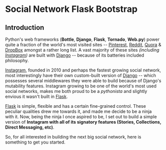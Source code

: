 # Social Network Flask Bootstrap

## Introduction
Python's web frameworks (**Bottle**, **Django**, **Flask**, **Tornado**, **Web.py**) power quite a fraction of the world's most visited sites -- [Pinterest](www.pinterest.com), [Reddit](www.reddit.com), [Quora](www.quora.com) & [DropBox](www.dropbox.com) amongst a rather long list. A vast majority of these sites _(including [Instagram](www.instagram.com))_ are built with [Django](www.djangoproject.com) -- because of its batteries included philosophy.

[Instagram](www.instagram.com), founded in 2010 and perhaps the fastest growing social network, most interestingly have their own custom-built version of [Django](www.djangoproject.com) -- which possesses several middlewares they were able to build because of Django's mutability features. Instagram growing to be one of the world's most used social networks, makes me both proud to be a _pythonista_ and slightly envious it wasn't built in [Flask](flask.pocoo.org).

[Flask](flask.pocoo.org) is simple, flexible and has a certain fine-grained control. These peculiar qualities drew me towards it, and made me decide to be a ninja with it. Now, being the ninja I once aspired to be, I set out to build a simple version of **Instagram with all of its signatory features (Stories, Collections, Direct Messaging, etc)**.

So, for all interested in building the next big social network, here is something to get you started.
